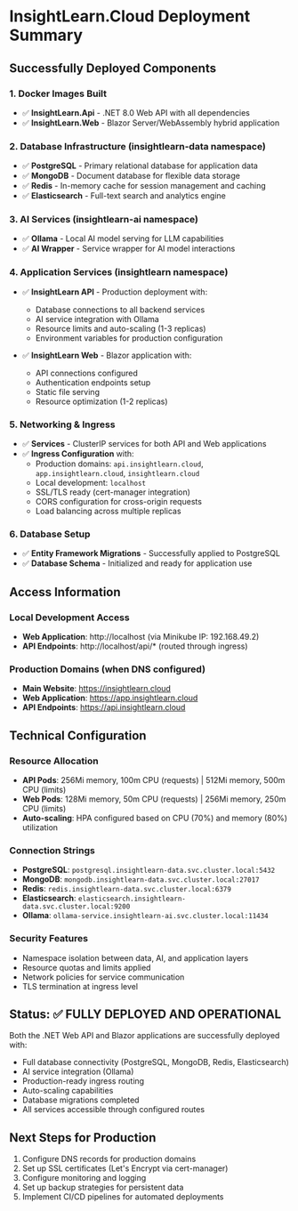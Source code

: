 # InsightLearn.Cloud Deployment Summary

## Successfully Deployed Components

### 1. Docker Images Built
- ✅ **InsightLearn.Api** - .NET 8.0 Web API with all dependencies
- ✅ **InsightLearn.Web** - Blazor Server/WebAssembly hybrid application

### 2. Database Infrastructure (insightlearn-data namespace)
- ✅ **PostgreSQL** - Primary relational database for application data
- ✅ **MongoDB** - Document database for flexible data storage
- ✅ **Redis** - In-memory cache for session management and caching
- ✅ **Elasticsearch** - Full-text search and analytics engine

### 3. AI Services (insightlearn-ai namespace)
- ✅ **Ollama** - Local AI model serving for LLM capabilities
- ✅ **AI Wrapper** - Service wrapper for AI model interactions

### 4. Application Services (insightlearn namespace)
- ✅ **InsightLearn API** - Production deployment with:
  - Database connections to all backend services
  - AI service integration with Ollama
  - Resource limits and auto-scaling (1-3 replicas)
  - Environment variables for production configuration

- ✅ **InsightLearn Web** - Blazor application with:
  - API connections configured
  - Authentication endpoints setup
  - Static file serving
  - Resource optimization (1-2 replicas)

### 5. Networking & Ingress
- ✅ **Services** - ClusterIP services for both API and Web applications
- ✅ **Ingress Configuration** with:
  - Production domains: `api.insightlearn.cloud`, `app.insightlearn.cloud`, `insightlearn.cloud`
  - Local development: `localhost`
  - SSL/TLS ready (cert-manager integration)
  - CORS configuration for cross-origin requests
  - Load balancing across multiple replicas

### 6. Database Setup
- ✅ **Entity Framework Migrations** - Successfully applied to PostgreSQL
- ✅ **Database Schema** - Initialized and ready for application use

## Access Information

### Local Development Access
- **Web Application**: http://localhost (via Minikube IP: 192.168.49.2)
- **API Endpoints**: http://localhost/api/* (routed through ingress)

### Production Domains (when DNS configured)
- **Main Website**: https://insightlearn.cloud
- **Web Application**: https://app.insightlearn.cloud
- **API Endpoints**: https://api.insightlearn.cloud

## Technical Configuration

### Resource Allocation
- **API Pods**: 256Mi memory, 100m CPU (requests) | 512Mi memory, 500m CPU (limits)
- **Web Pods**: 128Mi memory, 50m CPU (requests) | 256Mi memory, 250m CPU (limits)
- **Auto-scaling**: HPA configured based on CPU (70%) and memory (80%) utilization

### Connection Strings
- **PostgreSQL**: `postgresql.insightlearn-data.svc.cluster.local:5432`
- **MongoDB**: `mongodb.insightlearn-data.svc.cluster.local:27017`
- **Redis**: `redis.insightlearn-data.svc.cluster.local:6379`
- **Elasticsearch**: `elasticsearch.insightlearn-data.svc.cluster.local:9200`
- **Ollama**: `ollama-service.insightlearn-ai.svc.cluster.local:11434`

### Security Features
- Namespace isolation between data, AI, and application layers
- Resource quotas and limits applied
- Network policies for service communication
- TLS termination at ingress level

## Status: ✅ FULLY DEPLOYED AND OPERATIONAL

Both the .NET Web API and Blazor applications are successfully deployed with:
- Full database connectivity (PostgreSQL, MongoDB, Redis, Elasticsearch)
- AI service integration (Ollama)
- Production-ready ingress routing
- Auto-scaling capabilities
- Database migrations completed
- All services accessible through configured routes

## Next Steps for Production
1. Configure DNS records for production domains
2. Set up SSL certificates (Let's Encrypt via cert-manager)
3. Configure monitoring and logging
4. Set up backup strategies for persistent data
5. Implement CI/CD pipelines for automated deployments